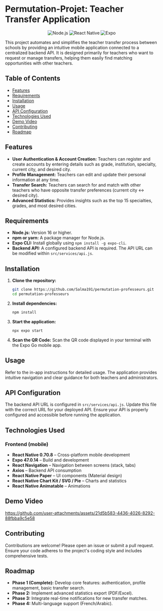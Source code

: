 # Permutation-Projet: Teacher Transfer Application

<p align="center">
  <img src="https://img.shields.io/badge/Node.js-16+-green?logo=node.js" alt="Node.js" />
  <img src="https://img.shields.io/badge/React%20Native-0.70.8-blue?logo=react" alt="React Native" />
  <img src="https://img.shields.io/badge/Expo-47.0.14-lightgrey?logo=expo" alt="Expo" />
</p>


This project automates and simplifies the teacher transfer process between schools by providing an intuitive mobile application connected to a centralized backend API.  It is designed primarily for teachers who want to request or manage transfers, helping them easily find matching opportunities with other teachers.

## Table of Contents

- [Features](#features)
- [Requirements](#requirements)
- [Installation](#installation)
- [Usage](#usage)
- [API Configuration](#api-configuration)
- [Technologies Used](#technologies-used)
- [Demo Video](#demo-video)
- [Contributing](#contributing)
- [Roadmap](#roadmap)


## Features

* **User Authentication & Account Creation:** Teachers can register and create accounts by entering details such as grade, institution, specialty, current city, and desired city.  
* **Profile Management:** Teachers can edit and update their personal information at any time.  
* **Transfer Search:** Teachers can search for and match with other teachers who have opposite transfer preferences (current city ↔ desired city).  
* **Advanced Statistics:** Provides insights such as the top 15 specialties, grades, and most desired cities.  


## Requirements

* **Node.js:** Version 16 or higher.
* **npm or yarn:**  A package manager for Node.js.
* **Expo CLI:**  Install globally using `npm install -g expo-cli`.
* **Backend API:** A configured backend API is required.  The API URL can be modified within `src/services/api.js`.


## Installation

1. **Clone the repository:**
   ```bash
   git clone https://github.com/Salma191/permutation-professeurs.git
   cd permutation-professeurs
   ```

2. **Install dependencies:**
   ```bash
   npm install
   ```

3. **Start the application:**
   ```bash
   npx expo start
   ```

4. **Scan the QR Code:** Scan the QR code displayed in your terminal with the Expo Go mobile app.


## Usage

Refer to the in-app instructions for detailed usage.  The application provides intuitive navigation and clear guidance for both teachers and administrators.

## API Configuration

The backend API URL is configured in `src/services/api.js`.  Update this file with the correct URL for your deployed API.  Ensure your API is properly configured and accessible before running the application.

## Technologies Used  

### Frontend (mobile)  
- **React Native 0.70.8** – Cross-platform mobile development  
- **Expo 47.0.14** – Build and development  
- **React Navigation** – Navigation between screens (stack, tabs)  
- **Axios** – Backend API consumption  
- **React Native Paper** – UI components (Material design)
- **React Native Chart Kit / SVG / Pie** – Charts and statistics  
- **React Native Animatable** – Animations  


## Demo Video

https://github.com/user-attachments/assets/21d5b583-4436-4026-8292-88fbba9c5e58


## Contributing

Contributions are welcome! Please open an issue or submit a pull request.  Ensure your code adheres to the project's coding style and includes comprehensive tests.

## Roadmap

* **Phase 1 (Complete):**  Develop core features: authentication, profile management, basic transfer search.
* **Phase 2:** Implement advanced statistics export (PDF/Excel).
* **Phase 3:** Integrate real-time notifications for new transfer matches.
* **Phase 4:** Multi-language support (French/Arabic).
